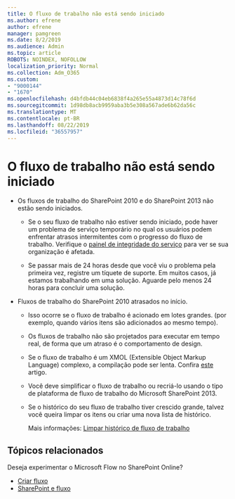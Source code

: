 ```yaml
---
title: O fluxo de trabalho não está sendo iniciado
ms.author: efrene
author: efrene
manager: pamgreen
ms.date: 8/2/2019
ms.audience: Admin
ms.topic: article
ROBOTS: NOINDEX, NOFOLLOW
localization_priority: Normal
ms.collection: Adm_O365
ms.custom:
- "9000144"
- "1670"
ms.openlocfilehash: d4bfdb44c04eb6838f4a265e55a4873d14c78f6d
ms.sourcegitcommit: 1d98db8acb9959aba3b5e308a567ade6b62da56c
ms.translationtype: MT
ms.contentlocale: pt-BR
ms.lasthandoff: 08/22/2019
ms.locfileid: "36557957"
---
```

# <a name="workflow-is-not-starting"></a>O fluxo de trabalho não está sendo iniciado

- Os fluxos de trabalho do SharePoint 2010 e do SharePoint 2013 não estão sendo iniciados.

    - Se o seu fluxo de trabalho não estiver sendo iniciado, pode haver um problema de serviço temporário no qual os usuários podem enfrentar atrasos intermitentes com o progresso do fluxo de trabalho. Verifique o [painel de integridade do serviço](https:/admin.microsoft.com/AdminPortal/Home#/servicehealth) para ver se sua organização é afetada.

    - Se passar mais de 24 horas desde que você viu o problema pela primeira vez, registre um tíquete de suporte. Em muitos casos, já estamos trabalhando em uma solução. Aguarde pelo menos 24 horas para concluir uma solução.

- Fluxos de trabalho do SharePoint 2010 atrasados no início.

    - Isso ocorre se o fluxo de trabalho é acionado em lotes grandes. (por exemplo, quando vários itens são adicionados ao mesmo tempo).

    - Os fluxos de trabalho não são projetados para executar em tempo real, de forma que um atraso é o comportamento de design.

   -  Se o fluxo de trabalho é um XMOL (Extensible Object Markup Language) complexo, a compilação pode ser lenta. Confira [este](https://support.microsoft.com/en-us/kb/3043697) artigo.

    - Você deve simplificar o fluxo de trabalho ou recriá-lo usando o tipo de plataforma de fluxo de trabalho do Microsoft SharePoint 2013.

    - Se o histórico do seu fluxo de trabalho tiver crescido grande, talvez você queira limpar os itens ou criar uma nova lista de histórico.

        Mais informações: [Limpar histórico de fluxo de trabalho](https://blogs.technet.microsoft.com/marj/2015/08/07/sharepoint-2010-workflows-best-practice-purge-workflow-history-list-items/)


## <a name="related-topics"></a>Tópicos relacionados
Deseja experimentar o Microsoft Flow no SharePoint Online?
- [Criar fluxo](https://support.office.com/article/Create-a-flow-for-a-list-or-library-in-SharePoint-Online-or-OneDrive-for-Business-a9c3e03b-0654-46af-a254-20252e580d01) 
- [SharePoint e fluxo](https://flow.microsoft.com/blog/sharepoint-and-flow/) 


